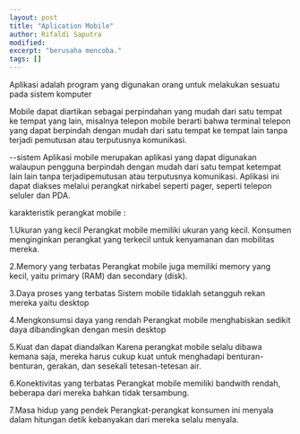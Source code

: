 ```yaml
---
layout: post
title: "Aplication Mobile"
author: Rifaldi Saputra
modified:
excerpt: "berusaha mencoba."
tags: []
---
```


  Aplikasi adalah program yang digunakan orang untuk melakukan 
sesuatu pada sistem komputer

  Mobile dapat diartikan sebagai perpindahan yang mudah dari satu tempat
ke tempat yang lain, misalnya telepon mobile berarti bahwa terminal telepon yang
dapat berpindah dengan mudah dari satu tempat ke tempat lain tanpa terjadi
pemutusan atau terputusnya komunikasi.


--sistem Aplikasi mobile merupakan aplikasi yang dapat digunakan 
walaupun pengguna berpindah dengan mudah dari satu tempat ketempat lain lain 
tanpa terjadipemutusan atau terputusnya komunikasi.
Aplikasi ini dapat diakses melalui
perangkat nirkabel seperti pager, seperti telepon seluler dan PDA.

karakteristik perangkat mobile :

1.Ukuran yang kecil
Perangkat mobile memiliki ukuran yang kecil. Konsumen menginginkan perangkat yang
terkecil untuk kenyamanan dan mobilitas mereka.

2.Memory yang terbatas
Perangkat mobile juga memiliki memory yang kecil, yaitu primary (RAM) dan secondary
(disk).

3.Daya proses yang terbatas
Sistem mobile tidaklah setangguh rekan mereka yaitu desktop

4.Mengkonsumsi daya yang rendah
Perangkat mobile menghabiskan sedikit daya dibandingkan dengan mesin desktop

5.Kuat dan dapat diandalkan
Karena perangkat mobile selalu dibawa kemana saja, mereka harus cukup kuat untuk
menghadapi benturan-benturan, gerakan, dan sesekali tetesan-tetesan air.

6.Konektivitas yang terbatas
Perangkat mobile memiliki bandwith rendah, beberapa dari mereka bahkan tidak
tersambung.

7.Masa hidup yang pendek
Perangkat-perangkat konsumen ini menyala dalam hitungan detik kebanyakan dari
mereka selalu menyala.
